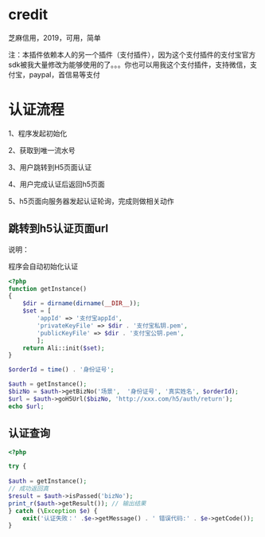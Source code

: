 # credit
芝麻信用，2019，可用，简单

注：本插件依赖本人的另一个插件（支付插件），因为这个支付插件的支付宝官方sdk被我大量修改为能够使用的了。。。你也可以用我这个支付插件，支持微信，支付宝，paypal，首信易等支付
# 认证流程
1、程序发起初始化

2、获取到唯一流水号

3、用户跳转到H5页面认证

4、用户完成认证后返回h5页面

5、h5页面向服务器发起认证轮询，完成则做相关动作

## 跳转到h5认证页面url
说明：

程序会自动初始化认证

```php
<?php
function getInstance()
{
    $dir = dirname(dirname(__DIR__));
    $set = [
        'appId' => '支付宝appId',
        'privateKeyFile' => $dir . '支付宝私钥.pem',
        'publicKeyFile' => $dir . '支付宝公钥.pem',
        ];
    return Ali::init($set);
}

$orderId = time() . '身份证号';

$auth = getInstance();
$bizNo = $auth->getBizNo('场景',  '身份证号', '真实姓名', $orderId);
$url = $auth->goH5Url($bizNo, 'http://xxx.com/h5/auth/return');
echo $url;
```

## 认证查询
```php
<?php

try {
    
$auth = getInstance();
// 成功返回真
$result = $auth->isPassed('bizNo');
print_r($auth->getResult()); // 输出结果
} catch (\Exception $e) {
    exit('认证失败：' .$e->getMessage() . ' 错误代码:' . $e->getCode());
}
```